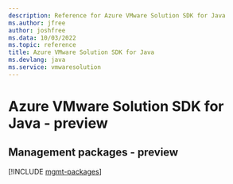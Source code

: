 ```yaml
---
description: Reference for Azure VMware Solution SDK for Java
ms.author: jfree
author: joshfree
ms.data: 10/03/2022
ms.topic: reference
title: Azure VMware Solution SDK for Java
ms.devlang: java
ms.service: vmwaresolution
---
```

# Azure VMware Solution SDK for Java - preview

## Management packages - preview
[!INCLUDE [mgmt-packages](vmware-solution-mgmt-index.md)]